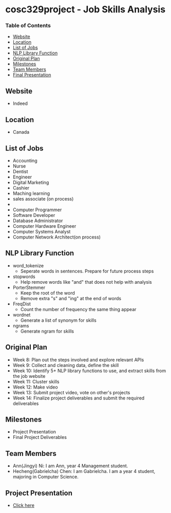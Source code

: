 # cosc329project - Job Skills Analysis

### Table of Contents 

<!--ts-->
* [Website](#Website)
* [Location](#Location)
* [List of Jobs](#List-of-Jobs)
* [NLP Library Function](#NLP-Library-Function)
* [Original Plan](#Original-Plan)
* [Milestones](#Milestones)
* [Team Members](#Team-Members)
* [Final Presentation](#Final-Presentation)
<!--te-->

## Website
- Indeed

## Location
- Canada

## List of Jobs

- Accounting
- Nurse
- Dentist
- Engineer
- Digital Marketing
- Cashier
- Maching learning
- sales associate (on process)
- 
- Computer Programmer
- Software Developer
- Database Administrator
- Computer Hardware Engineer
- Computer Systems Analyst
- Computer Network Architect(on process)

## NLP Library Function
- word_tokenize
  - Seperate words in sentences. Prepare for future process steps
- stopwords
  - Help remove words like "and" that does not help with analysis
- PorterStemmer
  - Keep the root of the word
  - Remove extra "s" and "ing" at the end of words
- FreqDist
  - Count the number of frequency the same thing appear
- wordnet
  - Generate a list of synonym for skills
- ngrams
  - Generate ngram for skills

## Original Plan
- Week 8: Plan out the steps involved and explore relevant APIs
- Week 9: Collect and cleaning data, define the skill
- Week 10: Identify 5+ NLP library functions to use, and extract skills from the job website
- Week 11: Cluster skills
- Week 12: Make video
- Week 13: Submit project video, vote on other's projects
- Week 14: Finalize project deliverables and submit the required deliverables


## Milestones

- Project Presentation
- Final Project Deliverables


## Team Members

- Ann(Jingyi) Ni: I am Ann, year 4 Management student.
- Hecheng(Gabrielcha) Chen: I am Gabrielcha. I am a year 4 student, majoring in Computer Science.


## Project Presentation

- [Click here](https://www.youtube.com/watch?v=AiazW9A_Xes)

